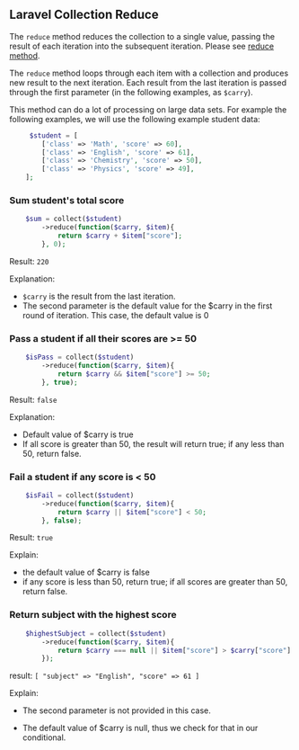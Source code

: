 ## Laravel Collection Reduce

<!-- Language-All: php -->
The ```reduce``` method reduces the collection to a single value, passing the result of each iteration into the subsequent iteration. Please see [reduce method][1].

The ```reduce``` method loops through each item with a collection and produces new result to the next iteration. Each result from the last iteration is passed through the first parameter (in the following examples, as ```$carry```).

This method can do a lot of processing on large data sets. For example the following examples, we will use the following example student data:

```php
     $student = [
        ['class' => 'Math', 'score' => 60],
        ['class' => 'English', 'score' => 61],
        ['class' => 'Chemistry', 'score' => 50],
        ['class' => 'Physics', 'score' => 49],
    ];
```

### Sum student's total score

```php
    $sum = collect($student)
        ->reduce(function($carry, $item){
            return $carry + $item["score"];
        }, 0);
```

Result: ```220```

Explanation:

- ```$carry``` is the result from the last iteration. 
- The second parameter is the default value for the $carry in the first round of iteration. This case, the default value is 0

### Pass a student if all their scores are >= 50

```php
    $isPass = collect($student)
        ->reduce(function($carry, $item){
            return $carry && $item["score"] >= 50;
        }, true);
```

Result: ```false```

Explanation:

- Default value of $carry is true
- If all score is greater than 50, the result will return true; if any less than 50, return false.

### Fail a student if any score is < 50

```php
    $isFail = collect($student)
        ->reduce(function($carry, $item){
            return $carry || $item["score"] < 50;
        }, false);
```

Result: ```true```

Explain:

- the default value of $carry is false
- if any score is less than 50, return true; if all scores are greater than 50, return false.

### Return subject with the highest score

```php
    $highestSubject = collect($student)
        ->reduce(function($carry, $item){
            return $carry === null || $item["score"] > $carry["score"] ? $item : $carry;
        });
```

result: ```[ "subject" => "English", "score" => 61 ]```

Explain:

- The second parameter is not provided in this case.
- The default value of $carry is null, thus we check for that in our conditional.

  [1]: https://laravel.com/docs/5.2/collections#method-reduce